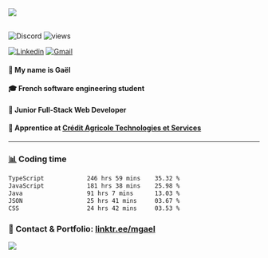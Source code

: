 <img src="https://github.com/user-attachments/assets/2230637b-365e-4347-a0cb-e5c3a67ce351" />
<br/>
<br/>

![Discord](https://dcbadge.limes.pink/api/shield/224537059308732416?compact=true)
![views](https://komarev.com/ghpvc/?username=Pexilo&style=for-the-badge&label=VIEWS&color=5865f2)

[![Linkedin](https://img.shields.io/badge/LinkedIn-0077B5?style=for-the-badge&logo=linkedin&logoColor=white)](https://linkedin.com/in/massart-gael)
[![Gmail](https://img.shields.io/badge/Gmail-D14836?style=for-the-badge&logo=gmail&logoColor=white)](mailto:msrt.gael@gmail.com)

#### 🙌 My name is Gaël
#### 🎓 French software engineering student
#### 🌱 Junior Full-Stack Web Developer
#### 📍 Apprentice at [Crédit Agricole Technologies et Services]([https://agoragom.com/](https://www.linkedin.com/company/credit-agricole-technologies-et-services)) 

----

### [📊](https://wakatime.com/@Pexilo) Coding time
<!--START_SECTION:waka-->

```txt
TypeScript            246 hrs 59 mins    35.32 %
JavaScript            181 hrs 38 mins    25.98 %
Java                  91 hrs 7 mins      13.03 %
JSON                  25 hrs 41 mins     03.67 %
CSS                   24 hrs 42 mins     03.53 %
```

<!--END_SECTION:waka-->

### 🚀 Contact & Portfolio: [linktr.ee/mgael](https://linktr.ee/mgael)
  
![](https://hit.yhype.me/github/profile?user_id=67436391)
